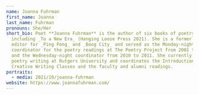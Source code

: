 ```yaml
---
name: Joanna Fuhrman
first_name: Joanna
last_name: Fuhrman
pronouns: She/Her
short_bio: Poet **Joanna Fuhrman** is the author of six books of poetry,
  including _To a New Era_ (Hanging Loose Press 2021). She is a former poetry
  editor for _Ping Pong_ and _Boog City_ and served as the Monday-night
  coordinator for the poetry readings at The Poetry Project from 2001 to 2003
  and the Wednesday-night coordinator from 2010 to 2011. She currently teaches
  poetry writing at Rutgers University and coordinates the Introduction to
  Creative Writing Classes and the faculty and alumni readings.
portraits:
  - media: 2021/10/joanna-fuhrman
website: https://www.joannafuhrman.com/
---
```

